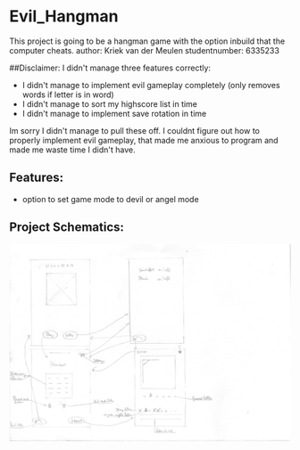 # Evil_Hangman

This project is going to be a hangman game with the option inbuild that the computer cheats.
author:         Kriek van der Meulen
studentnumber:  6335233

##Disclaimer:
I didn't manage three features correctly:
* I didn't manage to implement evil gameplay completely (only removes words if letter is in word)
* I didn't manage to sort my highscore list in time
* I didn't manage to implement save rotation in time

Im sorry I didn't manage to pull these off. I couldnt figure out  how to properly implement evil gameplay,
that made me anxious to program and made me waste time I didn't have.

## Features:


* option to set game mode to devil or angel mode


## Project Schematics:

![alt tag](https://github.com/Kriandir/Evil_Hangman/blob/master/project%20sketch.jpg)
